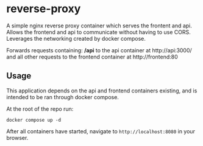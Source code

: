 # reverse-proxy

A simple nginx reverse proxy container which serves the frontent and api. Allows the frontend and api to communicate without having to use CORS. Leverages the networking created by docker compose.

Forwards requests containing: **/api** to the api container at http://api:3000/ and all other requests to the frontend container at http://frontend:80

## Usage

This application depends on the api and frontend containers existing, and is intended to be ran through docker compose.

At the root of the repo run:

```
docker compose up -d
```

After all containers have started, navigate to `http://localhost:8080` in your browser.
